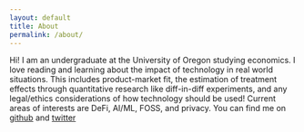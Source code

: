 ```yaml
---
layout: default
title: About
permalink: /about/
---
```


Hi! I am an undergraduate at the University of Oregon studying economics. I love reading and learning about the impact of technology in real world situations. This includes product-market fit, the estimation of treatment effects through quantitative research like diff-in-diff experiments, and any legal/ethics considerations of how technology should be used! Current areas of interests are DeFi, AI/ML, FOSS, and privacy. You can find me on [github](https://github.com/0xkrabbypatty) and [twitter](https://twitter.com/joe314158)
